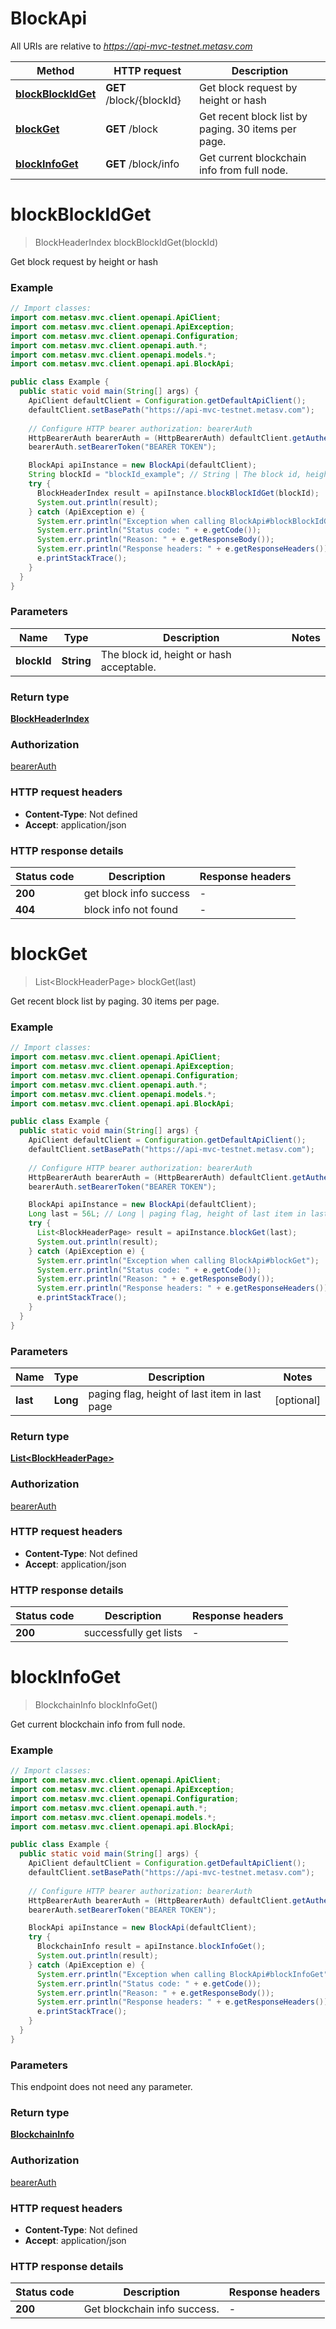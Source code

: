 # BlockApi

All URIs are relative to *https://api-mvc-testnet.metasv.com*

Method | HTTP request | Description
------------- | ------------- | -------------
[**blockBlockIdGet**](BlockApi.md#blockBlockIdGet) | **GET** /block/{blockId} | Get block request by height or hash
[**blockGet**](BlockApi.md#blockGet) | **GET** /block | Get recent block list by paging. 30 items per page.
[**blockInfoGet**](BlockApi.md#blockInfoGet) | **GET** /block/info | Get current blockchain info from full node.


<a name="blockBlockIdGet"></a>
# **blockBlockIdGet**
> BlockHeaderIndex blockBlockIdGet(blockId)

Get block request by height or hash

### Example
```java
// Import classes:
import com.metasv.mvc.client.openapi.ApiClient;
import com.metasv.mvc.client.openapi.ApiException;
import com.metasv.mvc.client.openapi.Configuration;
import com.metasv.mvc.client.openapi.auth.*;
import com.metasv.mvc.client.openapi.models.*;
import com.metasv.mvc.client.openapi.api.BlockApi;

public class Example {
  public static void main(String[] args) {
    ApiClient defaultClient = Configuration.getDefaultApiClient();
    defaultClient.setBasePath("https://api-mvc-testnet.metasv.com");
    
    // Configure HTTP bearer authorization: bearerAuth
    HttpBearerAuth bearerAuth = (HttpBearerAuth) defaultClient.getAuthentication("bearerAuth");
    bearerAuth.setBearerToken("BEARER TOKEN");

    BlockApi apiInstance = new BlockApi(defaultClient);
    String blockId = "blockId_example"; // String | The block id, height or hash acceptable.
    try {
      BlockHeaderIndex result = apiInstance.blockBlockIdGet(blockId);
      System.out.println(result);
    } catch (ApiException e) {
      System.err.println("Exception when calling BlockApi#blockBlockIdGet");
      System.err.println("Status code: " + e.getCode());
      System.err.println("Reason: " + e.getResponseBody());
      System.err.println("Response headers: " + e.getResponseHeaders());
      e.printStackTrace();
    }
  }
}
```

### Parameters

Name | Type | Description  | Notes
------------- | ------------- | ------------- | -------------
 **blockId** | **String**| The block id, height or hash acceptable. |

### Return type

[**BlockHeaderIndex**](BlockHeaderIndex.md)

### Authorization

[bearerAuth](../README.md#bearerAuth)

### HTTP request headers

 - **Content-Type**: Not defined
 - **Accept**: application/json

### HTTP response details
| Status code | Description | Response headers |
|-------------|-------------|------------------|
**200** | get block info success |  -  |
**404** | block info not found |  -  |

<a name="blockGet"></a>
# **blockGet**
> List&lt;BlockHeaderPage&gt; blockGet(last)

Get recent block list by paging. 30 items per page.

### Example
```java
// Import classes:
import com.metasv.mvc.client.openapi.ApiClient;
import com.metasv.mvc.client.openapi.ApiException;
import com.metasv.mvc.client.openapi.Configuration;
import com.metasv.mvc.client.openapi.auth.*;
import com.metasv.mvc.client.openapi.models.*;
import com.metasv.mvc.client.openapi.api.BlockApi;

public class Example {
  public static void main(String[] args) {
    ApiClient defaultClient = Configuration.getDefaultApiClient();
    defaultClient.setBasePath("https://api-mvc-testnet.metasv.com");
    
    // Configure HTTP bearer authorization: bearerAuth
    HttpBearerAuth bearerAuth = (HttpBearerAuth) defaultClient.getAuthentication("bearerAuth");
    bearerAuth.setBearerToken("BEARER TOKEN");

    BlockApi apiInstance = new BlockApi(defaultClient);
    Long last = 56L; // Long | paging flag, height of last item in last page
    try {
      List<BlockHeaderPage> result = apiInstance.blockGet(last);
      System.out.println(result);
    } catch (ApiException e) {
      System.err.println("Exception when calling BlockApi#blockGet");
      System.err.println("Status code: " + e.getCode());
      System.err.println("Reason: " + e.getResponseBody());
      System.err.println("Response headers: " + e.getResponseHeaders());
      e.printStackTrace();
    }
  }
}
```

### Parameters

Name | Type | Description  | Notes
------------- | ------------- | ------------- | -------------
 **last** | **Long**| paging flag, height of last item in last page | [optional]

### Return type

[**List&lt;BlockHeaderPage&gt;**](BlockHeaderPage.md)

### Authorization

[bearerAuth](../README.md#bearerAuth)

### HTTP request headers

 - **Content-Type**: Not defined
 - **Accept**: application/json

### HTTP response details
| Status code | Description | Response headers |
|-------------|-------------|------------------|
**200** | successfully get lists |  -  |

<a name="blockInfoGet"></a>
# **blockInfoGet**
> BlockchainInfo blockInfoGet()

Get current blockchain info from full node.

### Example
```java
// Import classes:
import com.metasv.mvc.client.openapi.ApiClient;
import com.metasv.mvc.client.openapi.ApiException;
import com.metasv.mvc.client.openapi.Configuration;
import com.metasv.mvc.client.openapi.auth.*;
import com.metasv.mvc.client.openapi.models.*;
import com.metasv.mvc.client.openapi.api.BlockApi;

public class Example {
  public static void main(String[] args) {
    ApiClient defaultClient = Configuration.getDefaultApiClient();
    defaultClient.setBasePath("https://api-mvc-testnet.metasv.com");
    
    // Configure HTTP bearer authorization: bearerAuth
    HttpBearerAuth bearerAuth = (HttpBearerAuth) defaultClient.getAuthentication("bearerAuth");
    bearerAuth.setBearerToken("BEARER TOKEN");

    BlockApi apiInstance = new BlockApi(defaultClient);
    try {
      BlockchainInfo result = apiInstance.blockInfoGet();
      System.out.println(result);
    } catch (ApiException e) {
      System.err.println("Exception when calling BlockApi#blockInfoGet");
      System.err.println("Status code: " + e.getCode());
      System.err.println("Reason: " + e.getResponseBody());
      System.err.println("Response headers: " + e.getResponseHeaders());
      e.printStackTrace();
    }
  }
}
```

### Parameters
This endpoint does not need any parameter.

### Return type

[**BlockchainInfo**](BlockchainInfo.md)

### Authorization

[bearerAuth](../README.md#bearerAuth)

### HTTP request headers

 - **Content-Type**: Not defined
 - **Accept**: application/json

### HTTP response details
| Status code | Description | Response headers |
|-------------|-------------|------------------|
**200** | Get blockchain info success. |  -  |

